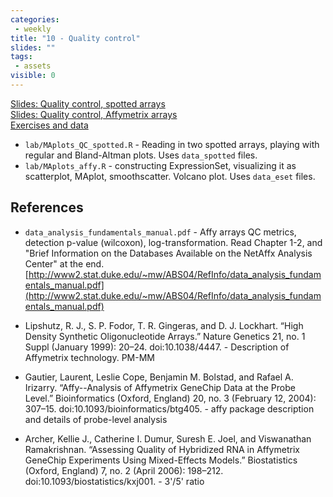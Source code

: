 ```yaml
---
categories:
 - weekly
title: "10 - Quality control"
slides: ""
tags:
 - assets
visible: 0
---
```



[Slides: Quality control, spotted arrays]({{site.baseurl}}/presentations/05b_Quality/05b_Quality_spotted.pdf)  
[Slides: Quality control, Affymetrix arrays]({{site.baseurl}}/presentations/05b_Quality/05b_Quality_affy.pdf)  
[Exercises and data](https://github.com/mdozmorov/BIOS567.2017/tree/gh-pages/assets/05b_Quality/lab)  
- `lab/MAplots_QC_spotted.R` - Reading in two spotted arrays, playing with regular and Bland-Altman plots. Uses `data_spotted` files.
- `lab/MAplots_affy.R` - constructing ExpressionSet, visualizing it as scatterplot, MAplot, smoothscatter. Volcano plot. Uses `data_eset` files.

## References

- `data_analysis_fundamentals_manual.pdf` - Affy arrays QC metrics, detection p-value (wilcoxon), log-transformation. Read Chapter 1-2, and "Brief Information on the Databases Available on the NetAffx Analysis Center" at the end. [http://www2.stat.duke.edu/~mw/ABS04/RefInfo/data_analysis_fundamentals_manual.pdf](http://www2.stat.duke.edu/~mw/ABS04/RefInfo/data_analysis_fundamentals_manual.pdf)

- Lipshutz, R. J., S. P. Fodor, T. R. Gingeras, and D. J. Lockhart. “High Density Synthetic Oligonucleotide Arrays.” Nature Genetics 21, no. 1 Suppl (January 1999): 20–24. doi:10.1038/4447. - Description of Affymetrix technology. PM-MM

- Gautier, Laurent, Leslie Cope, Benjamin M. Bolstad, and Rafael A. Irizarry. “Affy--Analysis of Affymetrix GeneChip Data at the Probe Level.” Bioinformatics (Oxford, England) 20, no. 3 (February 12, 2004): 307–15. doi:10.1093/bioinformatics/btg405. - affy package description and details of probe-level analysis

- Archer, Kellie J., Catherine I. Dumur, Suresh E. Joel, and Viswanathan Ramakrishnan. “Assessing Quality of Hybridized RNA in Affymetrix GeneChip Experiments Using Mixed-Effects Models.” Biostatistics (Oxford, England) 7, no. 2 (April 2006): 198–212. doi:10.1093/biostatistics/kxj001. - 3'/5' ratio

